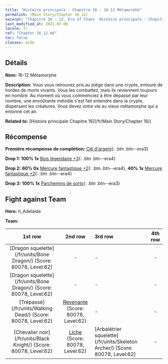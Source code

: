 ```yaml
---
title: "Histoire principale - Chapitre 16 - 16-12 Métamorphe"
permalink: /Main Story/Chapter 16_12/
excerpt: "Chapitre 16 - 12. Era of Chaos  Histoire principale - Chapitre 16_12. 16-12 Métamorphe"
last_modified_at: 2021-07-06
locale: fr
ref: "Chapter 16_12.md"
toc: false
classes: wide
---
```


## Détails

 **Nom:** 16-12 Métamorphe

 **Description:** Vous vous retrouvez pris au piège dans une crypte, entouré de hordes de morts vivants. Vous les combattez, mais ils reviennent toujours en nombre. Au moment où vous commenciez à être dépassé par leur nombre, une envoûtante mélodie s'est fait entendre dans la crypte, dispersant les créatures. Vous devez votre vie au vieux métamorphe qui a entonné cet air.

 **Related to:** [Histoire principale Chapitre 16](/fr/Main Story/Chapter 16/)

## Récompense

 **Première récompense de complétion:** [Clé d'argent](/ItemsFR/con_693/){: .btn .btn--era3}

 **Drop 1:** **100% 1x** [Bois légendaire +3](/ItemsFR/mat_55/){: .btn .btn--era4}

 **Drop 2:** **60% 0x** [Mercure fantastique +2](/ItemsFR/mat_49/){: .btn .btn--era4}, **40% 1x** [Mercure fantastique +2](/ItemsFR/mat_49/){: .btn .btn--era4}

 **Drop 3:** **100% 1x** [Parchemins de sorts](/ItemsFR/con_694/){: .btn .btn--era3}


## Fight against Team
 **Hero:** h_Adelaide

 **Team:**


  | 1st row | 2nd row | 3rd row | 4th row |
  |:----:|:----:|:----|:----:|
  | [Dragon squelette](/fr/units/Bone Dragon/) (Score: 80078, Level:62)  | - | - | - |
  | [Dragon squelette](/fr/units/Bone Dragon/) (Score: 80078, Level:62)  | - | - | - |
  | [Trépassé](/fr/units/Walking Dead/) (Score: 80078, Level:62)  | [Revenante](/fr/units/Wight/) (Score: 80078, Level:62)  | - | - |
  | [Chevalier noir](/fr/units/Black Knight/) (Score: 80078, Level:62)  | [Liche](/fr/units/Lich/) (Score: 80078, Level:62)  | [Arbalétrier squelette](/fr/units/Skeleton Archer/) (Score: 80078, Level:62)  | - |



